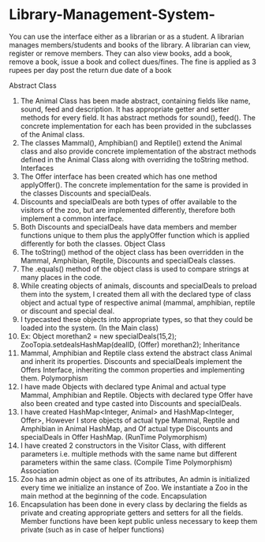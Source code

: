 # Library-Management-System-
You can use the interface either as a librarian or as a student. A librarian manages members/students and books of the library. A librarian can view, register or remove members. They can also view books, add a book, remove a book, issue a book and collect dues/fines. The fine is applied as 3 rupees per day post the return due date of a book

Abstract Class


1. The Animal Class has been made abstract, containing fields like name, sound, feed and
description. It has appropriate getter and setter methods for every field. It has abstract
methods for sound(), feed(). The concrete implementation for each has been provided
in the subclasses of the Animal class.
2. The classes Mammal(), Amphibian() and Reptile() extend the Animal class and also
provide concrete implementation of the abstract methods defined in the Animal Class
along with overriding the toString method.
Interfaces
1. The Offer interface has been created which has one method applyOffer(). The concrete
implementation for the same is provided in the classes Discounts and specialDeals.
2. Discounts and specialDeals are both types of offer available to the visitors of the zoo,
but are implemented differently, therefore both implement a common interface.
3. Both Discounts and specialDeals have data members and member functions unique to
them plus the applyOffer function which is applied differently for both the classes.
Object Class
1. The toString() method of the object class has been overridden in the Mammal,
Amphibian, Reptile, Discounts and specialDeals classes.
2. The .equals() method of the object class is used to compare strings at many places in
the code.
3. While creating objects of animals, discounts and specialDeals to preload them into the
system, I created them all with the declared type of class object and actual type of
respective animal (mammal, amphibian, reptile or discount and special deal.
4. I typecasted these objects into appropriate types, so that they could be loaded into the
system. (In the Main class)
5. Ex: Object morethan2 = new specialDeals(15,2);
ZooTopia.setdealsHashMap(dealID, (Offer) morethan2);
Inheritance
1. Mammal, Amphibian and Reptile class extend the abstract class Animal and inherit its
properties. Discounts and specialDeals implement the Offers Interface, inheriting the
common properties and implementing them.
Polymorphism
1. I have made Objects with declared type Animal and actual type Mammal, Amphibian
and Reptile. Objects with declared type Offer have also been created and type casted
into Discounts and specialDeals.
2. I have created HashMap<Integer, Animal> and HashMap<Integer, Offer>, However
I store objects of actual type Mammal, Reptile and Amphibian in Animal HashMap, and
Of actual type Discounts and specialDeals in Offer HashMap. (RunTime Polymorphism)
3. I have created 2 constructors in the Visitor Class, with different parameters i.e. multiple
methods with the same name but different parameters within the same class. (Compile
Time Polymorphism)
Association
1. Zoo has an admin object as one of its attributes, An admin is initialized every time we
initialize an instance of Zoo. We instantiate a Zoo in the main method at the beginning
of the code.
Encapsulation
1. Encapsulation has been done in every class by declaring the fields as private and
creating appropriate getters and setters for all the fields. Member functions have been
kept public unless necessary to keep them private (such as in case of helper functions)
